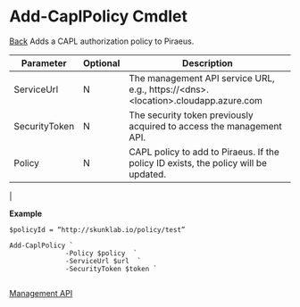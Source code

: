 ﻿Add-CaplPolicy Cmdlet
===
[Back](MgmtApi.md)
Adds a CAPL authorization policy to Piraeus.



| **Parameter** | **Optional** | **Description**                                                                       |
|---------------|--------------|---------------------------------------------------------------------------------------|
| ServiceUrl    | N            | The management API service URL, e.g., https://\<dns\>.\<location\>.cloudapp.azure.com |
| SecurityToken | N            | The security token previously acquired to access the management API.                  |
| Policy      | N            | CAPL policy to add to Piraeus.  If the policy ID exists, the policy will be updated.                             |
|                                                                                                         

**Example**
```
$policyId = “http://skunklab.io/policy/test”

Add-CaplPolicy `
              -Policy $policy  `
              -ServiceUrl $url  `
              -SecurityToken $token `
                                          
```

[Management API](MgmtApi.md)

